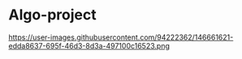 # Algo-project
https://user-images.githubusercontent.com/94222362/146661621-edda8637-695f-46d3-8d3a-497100c16523.png

